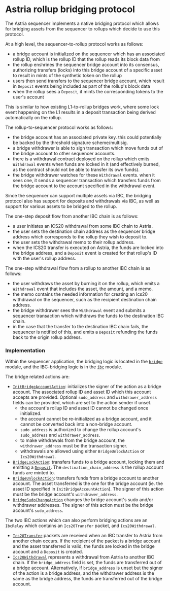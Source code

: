 # Astria rollup bridging protocol

The Astria sequencer implements a native bridging protocol which allows for bridging assets from the sequencer to rollups which decide to use this protocol.

At a high level, the sequencer-to-rollup protocol works as follows:

- a bridge account is initialized on the sequencer which has an associated rollup ID, which is the rollup ID that the rollup reads its block data from
- the rollup enshrines the sequencer bridge account into its consensus, authorizing transfers (locks) into this bridge account of a specific asset to result in mints of the synthetic token on the rollup
- users then send transfers to the sequencer bridge account, which result in `Deposit` events being included as part of the rollup's block data
- when the rollup sees a `Deposit`, it mints the corresponding tokens to the user's account

This is similar to how existing L1-to-rollup bridges work, where some lock event happening on the L1 results in a deposit transaction being derived automatically on the rollup.

The rollup-to-sequencer protocol works as follows:
- the bridge account has an associated private key. this could potentially be backed by the threshold signature scheme/multisig.
- a bridge withdrawer is able to sign transaction which move funds out of the bridge account to other sequencer accounts.
- there is a withdrawal contract deployed on the rollup which emits `Withdrawal` events when funds are locked in it (and effectively burned, as the contract should not be able to transfer its own funds).
- the bridge withdrawer watches for these `Withdrawal` events. when it sees one, it sends a sequencer transaction which transfers funds from the bridge account to the account specified in the withdrawal event.

Since the sequencer can support multiple assets via IBC, the bridging protocol also has support for deposits and withdrawals via IBC, as well as support for various assets to be bridged to the rollup.

The one-step deposit flow from another IBC chain is as follows:
- a user initiates an ICS20 withdrawal from some IBC chain to Astria.
- the user sets the destination chain address as the sequencer bridge address which corresponds to the rollup they wish to deposit to.
- the user sets the withdrawal memo to their rollup address.
- when the ICS20 transfer is executed on Astria, the funds are locked into the bridge address, and a `Deposit` event is created for that rollup's ID with the user's rollup address.

The one-step withdrawal flow from a rollup to another IBC chain is as follows:
- the user withdraws the asset by burning it on the rollup, which emits a `Withdrawal` event that includes the asset, the amount, and a memo.
- the memo contains the needed information for creating an Ics20 withdrawal on the sequencer, such as the recipient destination chain address.
- the bridge withdrawer sees the `Withdrawal` event and submits a sequencer transaction which withdraws the funds to the destination IBC chain.
- in the case that the transfer to the destination IBC chain fails, the sequencer is notified of this, and emits a `Deposit` refunding the funds back to the origin rollup address.

### Implementation

Within the sequencer application, the bridging logic is located in the [`bridge`](https://github.com/astriaorg/astria/tree/main/crates/astria-sequencer/src/bridge) module, and the IBC-bridging logic is in the [`ibc`](https://github.com/astriaorg/astria/tree/main/crates/astria-sequencer/src/ibc) module. 

The bridge related actions are:
- [`InitBridgeAccountAction`](https://github.com/astriaorg/astria/blob/6902ef35370e5980a76302fc756e1a9a56af21b5/proto/protocolapis/astria/protocol/transactions/v1alpha1/types.proto#L167): initializes the signer of the action as a bridge account. The associated rollup ID and asset ID which this account accepts are provided. Optional `sudo_address` and `withdrawer_address` fields can be provided, which are set to the action sender if unset.
    - the account's rollup ID and asset ID cannot be changed once initialized.
    - the account cannot be re-initialized as a bridge account, and it cannot be converted back into a non-bridge account.
    - `sudo_address` is authorized to change the rollup account's `sudo_address` and `withdrawer_address`.
    - to make withdrawals from the bridge account, the `withdrawer_address` must be the transaction signer.
    - withdrawals are allowed using either `BridgeUnlockAction` or `Ics20Withdrawal`.
- [`BridgeLockAction`](https://github.com/astriaorg/astria/blob/6902ef35370e5980a76302fc756e1a9a56af21b5/proto/protocolapis/astria/protocol/transactions/v1alpha1/types.proto#L188): transfers funds to a bridge account, locking them and emitting a [`Deposit`](https://github.com/astriaorg/astria/blob/6902ef35370e5980a76302fc756e1a9a56af21b5/proto/sequencerblockapis/astria/sequencerblock/v1alpha1/block.proto#L76). The `destination_chain_address` is the rollup account funds are minted to.
- [`BridgeUnlockAction`](https://github.com/astriaorg/astria/blob/main/proto/protocolapis/astria/protocol/transactions/v1alpha1/types.proto#L207): transfers funds from a bridge account to another account. The asset transferred is the one for the bridge account (ie. the asset ID specified in `InitBridgeAccountAction`). The signer of this action must be the bridge account's `withdrawer_address`.
- [`BridgeSudoChangeAction`](https://github.com/astriaorg/astria/blob/6902ef35370e5980a76302fc756e1a9a56af21b5/proto/protocolapis/astria/protocol/transactions/v1alpha1/types.proto#L222) changes the bridge account's sudo and/or withdrawer addresses. The signer of this action must be the bridge account's `sudo_address`.

The two IBC actions which can also perform bridging actions are an `IbcRelay` which contains an `Ics20Transfer` packet, and `Ics20Withdrawal`.
- [`Ics20Transfer`](https://github.com/astriaorg/astria/blob/6902ef35370e5980a76302fc756e1a9a56af21b5/crates/astria-sequencer/src/ibc/ics20_transfer.rs#L370) packets are received when an IBC transfer to Astria from another chain occurs. If the recipient of the packet is a bridge account and the asset transferred is valid, the funds are locked in the bridge account and a `Deposit` is created.
- [`Ics20Withdrawal`](https://github.com/astriaorg/astria/blob/6902ef35370e5980a76302fc756e1a9a56af21b5/proto/protocolapis/astria/protocol/transactions/v1alpha1/types.proto#L102) represents a withdrawal from Astria to another IBC chain. If the `bridge_address` field is set, the funds are transferred out of a bridge account. Alternatively, if `bridge_address` is unset but the signer of the action is a bridge address, and the withdrawer address is the same as the bridge address, the funds are transferred out of the bridge account.
